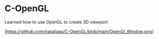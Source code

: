 # C-OpenGL
Learned how to use OpenGL to create 3D viewport 

[https://github.com/nataliaas/C-OpenGL/blob/main/OpenGl_Window.png]
